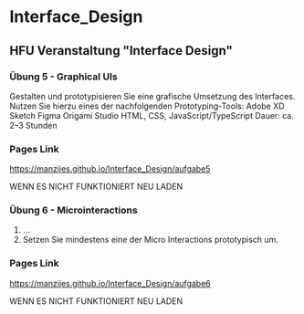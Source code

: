 # Interface_Design

## HFU Veranstaltung "Interface Design"

### Übung 5 - Graphical UIs

Gestalten und prototypisieren Sie eine grafische Umsetzung des Interfaces.
Nutzen Sie hierzu eines der nachfolgenden Prototyping-Tools:
Adobe XD
Sketch
Figma
Origami Studio
HTML, CSS, JavaScript/TypeScript
Dauer: ca. 2–3 Stunden

### Pages Link

https://manzijes.github.io/Interface_Design/aufgabe5

WENN ES NICHT FUNKTIONIERT NEU LADEN

### Übung 6 - Microinteractions

1. ...
2. Setzen Sie mindestens eine der Micro Interactions prototypisch um. 

### Pages Link

https://manzijes.github.io/Interface_Design/aufgabe6

WENN ES NICHT FUNKTIONIERT NEU LADEN
